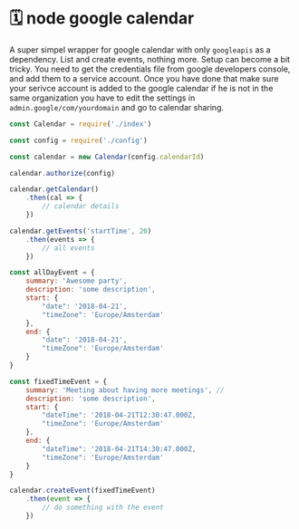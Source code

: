 # 🗓 node google calendar
A super simpel wrapper for google calendar with only `googleapis` as a dependency. List and create events, nothing more. Setup can become a bit tricky.
You need to get the credentials file from google developers console, and add them to a service account. Once you have done that make sure your serivce account is added to the
google calendar if he is not in the same organization you have to edit the settings in `admin.google/com/yourdomain` and go to calendar sharing. 

```javascript
const Calendar = require('./index')

const config = require('./config')

const calendar = new Calendar(config.calendarId)

calendar.authorize(config)

calendar.getCalendar()
    .then(cal => {
        // calendar details
    })

calendar.getEvents('startTime', 20)
    .then(events => {
        // all events
    })

const allDayEvent = {
    summary: 'Awesome party',
    description: 'some description',
    start: {
        "date": '2018-04-21',
        "timeZone": 'Europe/Amsterdam'
    },
    end: {
        "date": '2018-04-21',
        "timeZone": 'Europe/Amsterdam'
    }
}

const fixedTimeEvent = {
    summary: 'Meeting about having more meetings', // 
    description: 'some description',
    start: {
        "dateTime": '2018-04-21T12:30:47.000Z,
        "timeZone": 'Europe/Amsterdam'
    },
    end: {
        "dateTime": '2018-04-21T14:30:47.000Z,
        "timeZone": 'Europe/Amsterdam'
    }
}

calendar.createEvent(fixedTimeEvent)
    .then(event => {
        // do something with the event
    })
```
